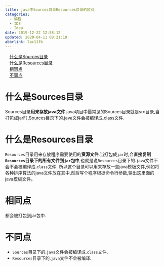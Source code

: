 ```yaml
---
title: java中Sources目录Resources目录的区别
categories: 
  - 编程
  - IDE
  - Idea
date: 2019-12-22 12:58:12
updated: 2020-04-11 09:21:19
abbrlink: 7ac11fb
---
```

<div id='my_toc'><a href="/blog/7ac11fb/#什么是Sources目录" class="header_1">什么是Sources目录</a>&nbsp;<br><a href="/blog/7ac11fb/#什么是Resources目录" class="header_1">什么是Resources目录</a>&nbsp;<br><a href="/blog/7ac11fb/#相同点" class="header_1">相同点</a>&nbsp;<br><a href="/blog/7ac11fb/#不同点" class="header_1">不同点</a>&nbsp;<br></div>
<style>.header_1{margin-left: 1em;}.header_2{margin-left: 2em;}.header_3{margin-left: 3em;}.header_4{margin-left: 4em;}.header_5{margin-left: 5em;}.header_6{margin-left: 6em;}</style>
<!--more-->
<script>if (navigator.platform.search('arm')==-1){document.getElementById('my_toc').style.display = 'none';}var e,p = document.getElementsByTagName('p');while (p.length>0) {e = p[0];e.parentElement.removeChild(e);}</script>

<!--end-->
# 什么是Sources目录
Sources目录**用来存放java文件**.java项目中最常见的Sources目录就是src目录,当打包成jar时,Sources目录下的.java文件会被编译成.class文件.
# 什么是Resources目录
`Resources`目录用来存放程序需要使用的**资源文件**.当打包成`jar`时,会**直接复制`Resources`目录下的所有文件到`jar`包中**,也就是说`Resources`目录下的.`java`文件不会不会被编译成.`class`文件.
所以这个目录可以用来存放一些java模板文件,例如将各种排序算法的java文件放在其中,然后写个程序根据命令行参数,输出这里面的java模板文件。
# 相同点
都会被打包到jar包中.
# 不同点
- `Sources`目录下的.`java`文件会被编译成.`class`文件.
- `Resources`目录下的.`java`文件不会被编译.
